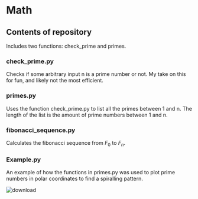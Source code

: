 # Math
## Contents of repository
Includes two functions: check_prime and primes. 

### check_prime.py 
Checks if some arbitrary input n is a prime number or not. My take on this for fun, and likely not the most efficient. 

### primes.py
Uses the function check_prime.py to list all the primes between 1 and n. The length of the list is the amount of prime numbers between 1 and n.

### fibonacci_sequence.py
Calculates the fibonacci sequence from $F_0$ to $F_n$.

### Example.py
An example of how the functions in primes.py was used to plot prime numbers in polar coordinates to find a spiralling pattern.

![download](https://github.com/FM-Ahmed/Math/assets/128718838/6a7ac197-f3c0-41c8-918c-dff15ea72dd9)
